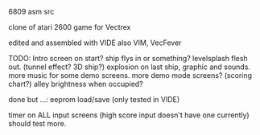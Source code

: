
6809 asm src
 
clone of atari 2600 game for Vectrex

edited and assembled with VIDE
also VIM, VecFever

TODO:
Intro screen on start? ship flys in or something?
levelsplash flesh out. (tunnel effect? 3D ship?)
explosion on last ship, graphic and sounds. 
more music for some demo screens.
more demo mode screens? (scoring chart?)
alley brightness when occupied?

done but ...:
eeprom load/save (only tested in VIDE)

timer on ALL input screens (high score input doesn't have one currently)
should test more.
